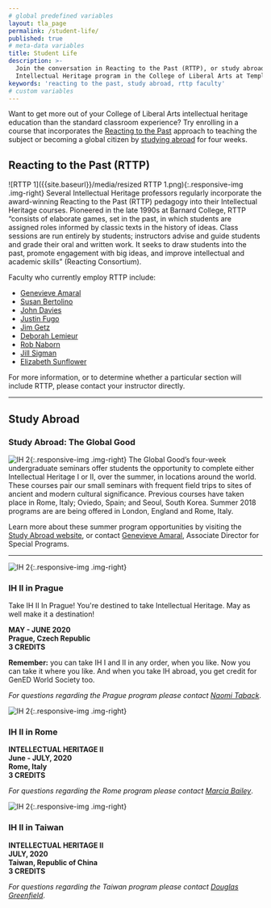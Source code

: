 ```yaml
---
# global predefined variables
layout: tla_page
permalink: /student-life/
published: true
# meta-data variables
title: Student Life
description: >-
  Join the conversation in Reacting to the Past (RTTP), or study abroad through the 
  Intellectual Heritage program in the College of Liberal Arts at Temple University.
keywords: 'reacting to the past, study abroad, rttp faculty'
# custom variables
---
```

Want to get more out of your College of Liberal Arts intellectual heritage education than the standard classroom experience? Try enrolling in a course that incorporates the [Reacting to the Past](#reacting-to-the-past-rttp) approach to teaching the subject or becoming a global citizen by [studying abroad](#study-abroad-the-global-good) for four weeks.

## Reacting to the Past (RTTP)
![RTTP 1]({{site.baseurl}}/media/resized RTTP 1.png){:.responsive-img .img-right}
Several Intellectual Heritage professors regularly incorporate the award-winning Reacting to the Past (RTTP) pedagogy into their Intellectual Heritage courses. Pioneered in the late 1990s at Barnard College, RTTP “consists of elaborate games, set in the past, in which students are assigned roles informed by classic texts in the history of ideas. Class sessions are run entirely by students; instructors advise and guide students and grade their oral and written work. It seeks to draw students into the past, promote engagement with big ideas, and improve intellectual and academic skills” (Reacting Consortium).

Faculty who currently employ RTTP include:

- [Genevieve Amaral](https://liberalarts.temple.edu/academics/faculty/amaral-genevieve)
- [Susan Bertolino](https://liberalarts.temple.edu/academics/faculty/bertolino-susan)
- [John Davies](https://liberalarts.temple.edu/academics/faculty/davies-john)
- [Justin Fugo](https://liberalarts.temple.edu/academics/faculty/fugo-justin)
- [Jim Getz](https://liberalarts.temple.edu/academics/faculty/getz-james)
- [Deborah Lemieur](https://liberalarts.temple.edu/academics/faculty/lemieur-deborah)
- [Rob Naborn](https://liberalarts.temple.edu/academics/faculty/naborn-robert)
- [Jill Sigman](https://liberalarts.temple.edu/academics/faculty/sigman-jill-k)
- [Elizabeth Sunflower](https://liberalarts.temple.edu/academics/faculty/sunflower-elizabeth)

For more information, or to determine whether a particular section will include RTTP, please contact your instructor directly.

___

## Study Abroad 

### Study Abroad: The Global Good
![IH 2]({{site.baseurl}}/media/){:.responsive-img .img-right}
The Global Good’s four-week undergraduate seminars offer students the opportunity to complete either Intellectual Heritage I or II, over the summer, in locations around the world. These courses pair our small seminars with frequent field trips to sites of ancient and modern cultural significance. Previous courses have taken place in Rome, Italy; Oviedo, Spain; and Seoul, South Korea. Summer 2018 programs are are being offered in London, England and Rome, Italy.

Learn more about these summer program opportunities by visiting the [Study Abroad website](https://studyabroad.temple.edu/temple-summer-programs), or contact [Genevieve Amaral](mailto:g.amaral@temple.edu), Associate Director for Special Programs.

___

![IH 2]({{site.baseurl}}/media/croppedprague.png){:.responsive-img .img-right}
### IH II in Prague
Take IH II In Prague! You're destined to take Intellectual Heritage. May as well make it a destination!

**MAY - JUNE 2020<br>
Prague, Czech Republic<br>
3 CREDITS**<br>

**Remember:** you can take IH I and II in any order, when you like. Now you can take it where you like. And when you take IH abroad, you get credit for GenED World Society too.

_For questions regarding the Prague program please contact [Naomi Taback](mailto:naomi.taback@temple.edu)_. 

![IH 2]({{site.baseurl}}/media/croppedrome.png){:.responsive-img .img-right}
### IH II in Rome<br>
**INTELLECTUAL HERITAGE II<br>
June - JULY, 2020<br>
Rome, Italy<br>
3 CREDITS**<br>

_For questions regarding the Rome program please contact [Marcia Bailey](mailto:mbailey2@temple.edu)_. 

![IH 2]({{site.baseurl}}/media/croppedtaiwan.png){:.responsive-img .img-right}
### IH II in Taiwan<br>
**INTELLECTUAL HERITAGE II<br>
JULY, 2020<br>
Taiwan, Republic of China<br>
3 CREDITS**<br>

_For questions regarding the Taiwan program please contact [Douglas Greenfield](mailto:dgreenfield@temple.edu)_. 
